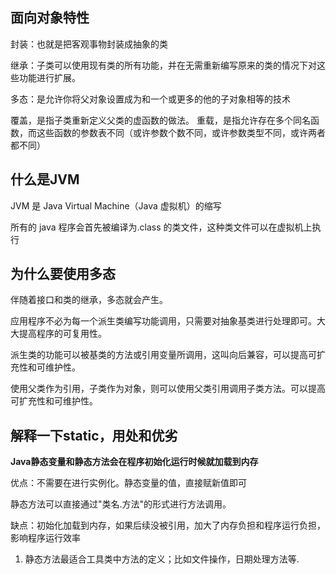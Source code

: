 ## 面向对象特性

封装：也就是把客观事物封装成抽象的类

继承：子类可以使用现有类的所有功能，并在无需重新编写原来的类的情况下对这些功能进行扩展。

多态：是允许你将父对象设置成为和一个或更多的他的子对象相等的技术

覆盖，是指子类重新定义父类的虚函数的做法。
重载，是指允许存在多个同名函数，而这些函数的参数表不同（或许参数个数不同，或许参数类型不同，或许两者都不同）

## 什么是JVM

JVM 是 Java Virtual Machine（Java 虚拟机）的缩写

所有的 java 程序会首先被编译为.class 的类文件，这种类文件可以在虚拟机上执行

## 为什么要使用多态

伴随着接口和类的继承，多态就会产生。

应用程序不必为每一个派生类编写功能调用，只需要对抽象基类进行处理即可。大大提高程序的可复用性。

派生类的功能可以被基类的方法或引用变量所调用，这叫向后兼容，可以提高可扩充性和可维护性。 

使用父类作为引用，子类作为对象，则可以使用父类引用调用子类方法。可以提高可扩充性和可维护性。 

## 解释一下static，用处和优劣

**Java静态变量和静态方法会在程序初始化运行时候就加载到内存**

 优点：不需要在进行实例化。静态变量的值，直接赋新值即可

静态方法可以直接通过"类名.方法"的形式进行方法调用。

缺点：初始化加载到内存，如果后续没被引用，加大了内存负担和程序运行负担，影响程序运行效率

1. 静态方法最适合工具类中方法的定义；比如文件操作，日期处理方法等.